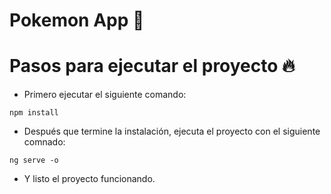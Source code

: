 # Pokemon App :tada:

# Pasos para ejecutar el proyecto :fire:

- Primero ejecutar el siguiente comando:

```
npm install
```

- Después que termine la instalación, ejecuta el proyecto con el siguiente comnado:

```
ng serve -o
```

- Y listo el proyecto funcionando.

